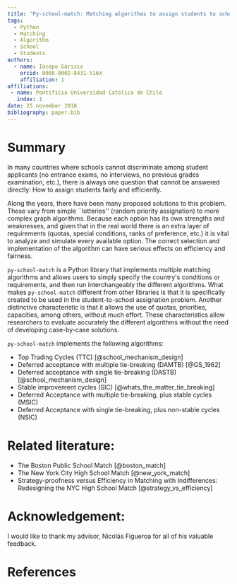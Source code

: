 ```yaml
---
title: 'Py-school-match: Matching algorithms to assign students to schools'
tags:
  - Python
  - Matching
  - Algorithm
  - School
  - Students
authors:
  - name: Iacopo Garizio
    orcid: 0000-0002-8431-516X
    affiliation: 1
affiliations:
 - name: Pontificia Universidad Católica de Chile
   index: 1
date: 25 november 2018
bibliography: paper.bib
---
```


# Summary

In many countries where schools cannot discriminate among student applicants
(no entrance exams, no interviews, no previous grades examination, etc.),
there is always one question that cannot be answered directly: How to assign students
fairly and efficiently.

Along the years, there have been many proposed solutions to this problem. These
vary from simple ``lotteries'' (random priority assignation) to more complex graph algorithms.
Because each option has its own strengths and weaknesses, and given that in the
real world there is an extra layer of requirements (quotas, special conditions, ranks 
of preference, etc.) it is vital to analyze and simulate every available option.
The correct selection and implementation of the algorithm can have serious 
effects on efficiency and fairness.

``py-school-match`` is a Python library that implements multiple matching algorithms
and allows users to simply specify the country's conditions  or requirements, and then
run interchangeably the different algorithms.
What makes ``py-school-match`` different from other libraries is that it is specifically
created to be used in the student-to-school assignation problem. Another distinctive
characteristic is that it allows the use of quotas, priorities, capacities, among
others, without much effort. These characteristics allow researchers to evaluate accurately
the different algorithms without the need of developing case-by-case solutions.

``py-school-match`` implements the following algorithms:

- Top Trading Cycles (TTC) [@school_mechanism_design]
- Deferred acceptance with multiple tie-breaking (DAMTB) [@GS_1962]
- Deferred acceptance with single tie-breaking (DASTB) [@school_mechanism_design]
- Stable improvement cycles (SIC) [@whats_the_matter_tie_breaking]
- Deferred Acceptance with multiple tie-breaking, plus stable cycles (MSIC)
- Deferred Acceptance with single tie-breaking, plus non-stable cycles (NSIC)

# Related literature:

- The Boston Public School Match [@boston_match]
- The New York City High School Match [@new_york_match]
- Strategy-proofness versus Efficiency in Matching with
Indifferences: Redesigning the NYC High School Match [@strategy_vs_efficiency]

# Acknowledgement:
I would like to thank my advisor, Nicolás Figueroa for all of his valuable feedback.

# References